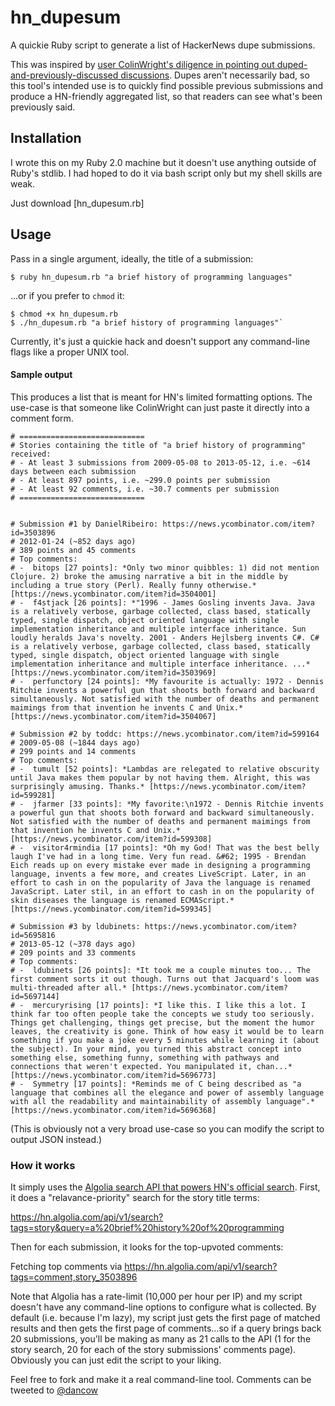 hn_dupesum
==========

A quickie Ruby script to generate a list of HackerNews dupe submissions.

This was inspired by [user ColinWright's diligence in pointing out duped-and-previously-discussed discussions](https://news.ycombinator.com/item?id=7796382). Dupes aren't necessarily bad, so this tool's intended use is to quickly find possible previous submissions and produce a HN-friendly aggregated list, so that readers can see what's been previously said.

## Installation

I wrote this on my Ruby 2.0 machine but it doesn't use anything outside of Ruby's stdlib. I had hoped to do it via bash script only but my shell skills are weak.

Just download [hn_dupesum.rb]

## Usage

Pass in a single argument, ideally, the title of a submission:

    $ ruby hn_dupesum.rb "a brief history of programming languages"

...or if you prefer to `chmod` it:

    $ chmod +x hn_dupesum.rb
    $ ./hn_dupesum.rb "a brief history of programming languages"`

Currently, it's just a quickie hack and doesn't support any command-line flags like a proper UNIX tool.

#### Sample output

This produces a list that is meant for HN's limited formatting options. The use-case is that someone like ColinWright can just paste it directly into a comment form.

```
# ============================
# Stories containing the title of "a brief history of programming" received:
# - At least 3 submissions from 2009-05-08 to 2013-05-12, i.e. ~614 days between each submission
# - At least 897 points, i.e. ~299.0 points per submission
# - At least 92 comments, i.e. ~30.7 comments per submission
# ============================


# Submission #1 by DanielRibeiro: https://news.ycombinator.com/item?id=3503896
# 2012-01-24 (~852 days ago)
# 389 points and 45 comments
# Top comments:
# -  bitops [27 points]: *Only two minor quibbles: 1) did not mention Clojure. 2) broke the amusing narrative a bit in the middle by including a true story (Perl). Really funny otherwise.* [https://news.ycombinator.com/item?id=3504001]
# -  f4stjack [26 points]: *"1996 - James Gosling invents Java. Java is a relatively verbose, garbage collected, class based, statically typed, single dispatch, object oriented language with single implementation inheritance and multiple interface inheritance. Sun loudly heralds Java's novelty. 2001 - Anders Hejlsberg invents C#. C# is a relatively verbose, garbage collected, class based, statically typed, single dispatch, object oriented language with single implementation inheritance and multiple interface inheritance. ...* [https://news.ycombinator.com/item?id=3503969]
# -  perfunctory [24 points]: *My favourite is actually: 1972 - Dennis Ritchie invents a powerful gun that shoots both forward and backward simultaneously. Not satisfied with the number of deaths and permanent maimings from that invention he invents C and Unix.* [https://news.ycombinator.com/item?id=3504067]

# Submission #2 by toddc: https://news.ycombinator.com/item?id=599164
# 2009-05-08 (~1844 days ago)
# 299 points and 14 comments
# Top comments:
# -  tumult [52 points]: *Lambdas are relegated to relative obscurity until Java makes them popular by not having them. Alright, this was surprisingly amusing. Thanks.* [https://news.ycombinator.com/item?id=599281]
# -  jfarmer [33 points]: *My favorite:\n1972 - Dennis Ritchie invents a powerful gun that shoots both forward and backward simultaneously. Not satisfied with the number of deaths and permanent maimings from that invention he invents C and Unix.* [https://news.ycombinator.com/item?id=599308]
# -  visitor4rmindia [17 points]: *Oh my God! That was the best belly laugh I've had in a long time. Very fun read. &#62; 1995 - Brendan Eich reads up on every mistake ever made in designing a programming language, invents a few more, and creates LiveScript. Later, in an effort to cash in on the popularity of Java the language is renamed JavaScript. Later stil, in an effort to cash in on the popularity of skin diseases the language is renamed ECMAScript.* [https://news.ycombinator.com/item?id=599345]

# Submission #3 by ldubinets: https://news.ycombinator.com/item?id=5695816
# 2013-05-12 (~378 days ago)
# 209 points and 33 comments
# Top comments:
# -  ldubinets [26 points]: *It took me a couple minutes too... The first comment sorts it out though. Turns out that Jacquard's loom was multi-threaded after all.* [https://news.ycombinator.com/item?id=5697144]
# -  mercuryrising [17 points]: *I like this. I like this a lot. I think far too often people take the concepts we study too seriously. Things get challenging, things get precise, but the moment the humor leaves, the creativity is gone. Think of how easy it would be to learn something if you make a joke every 5 minutes while learning it (about the subject). In your mind, you turned this abstract concept into something else, something funny, something with pathways and connections that weren't expected. You manipulated it, chan...* [https://news.ycombinator.com/item?id=5696773]
# -  Symmetry [17 points]: *Reminds me of C being described as "a language that combines all the elegance and power of assembly language with all the readability and maintainability of assembly language".* [https://news.ycombinator.com/item?id=5696368]

```


(This is obviously not a very broad use-case so you can modify the script to output JSON instead.)



### How it works

It simply uses the [Algolia search API that powers HN's official search](https://hn.algolia.com/api). First, it does a "relavance-priority" search for the story title terms:

https://hn.algolia.com/api/v1/search?tags=story&query=a%20brief%20history%20of%20programming

Then for each submission, it looks for the top-upvoted comments:

Fetching top comments via https://hn.algolia.com/api/v1/search?tags=comment,story_3503896 


Note that Algolia has a rate-limit (10,000 per hour per IP) and my script doesn't have any command-line options to configure what is collected. By default (i.e. because I'm lazy), my script just gets the first page of matched results and then gets the first page of comments...so if a query brings back 20 submissions, you'll be making as many as 21 calls to the API (1 for the story search, 20 for each of the story submissions' comments page). Obviously you can just edit the script to your liking.

Feel free to fork and make it a real command-line tool. Comments can be tweeted to [@dancow](https://twitter.com/dancow)

